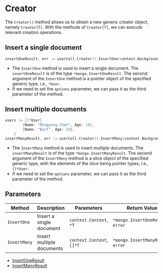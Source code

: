 # Creator

The `Creator()` method allows us to obtain a new generic creator object, namely `Creator[T]`. With the methods of `Creator[T]`, we can execute relevant creation operations.

## Insert a single document

```go
insertOneResult, err := userColl.Creator().InsertOne(context.Background(), &User{Name: "Mingyong Chen", Age: 18})
```

- The `InsertOne` method is used to insert a single document. The `insertOneResult` is of the type `*mongo.InsertOneResult`. The second argument of the `InsertOne` method is a pointer object of the specified generic type, i.e., `*User`.
- If we need to set the `options` parameter, we can pass it as the third parameter of the method.

## Insert multiple documents

```go
users := []*User{
		{Name: "Mingyong Chen", Age: 18},
		{Name: "Burt", Age: 18},
	}
insertManyResult, err := userColl.Creator().InsertMany(context.Background(), users)
```

- The `InsertMany` method is used to insert multiple documents. The `insertManyResult` is of the type `*mongo.InsertManyResult`. The second argument of the `InsertMany` method is a slice object of the specified generic type, with the elements of the slice being pointer types, i.e., `[]*User`.
- If we need to set the `options` parameter, we can pass it as the third parameter of the method.

## Parameters

| Method       | Description               | Parameters               | Return Value                       |
| ------------ | ------------------------- | ------------------------ | ---------------------------------- |
| `InsertOne`  | Insert a single document  | `context.Context`, `*T`   | `*mongo.InsertOneResult`, `error`  |
| `InsertMany` | Insert multiple documents | `context.Context`, `[]*T` | `*mongo.InsertManyResult`, `error` |

- [InsertOneResult](https://pkg.go.dev/go.mongodb.org/mongo-driver/v2/mongo#InsertOneResult)
- [InsertManyResult](https://pkg.go.dev/go.mongodb.org/mongo-driver/v2/mongo#InsertManyResult)
